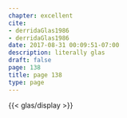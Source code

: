 ```yaml
---
chapter: excellent
cite:
- derridaGlas1986
- derridaGlas1986
date: 2017-08-31 00:09:51-07:00
description: literally glas
draft: false
page: 138
title: page 138
type: page
---
```


{{< glas/display >}}